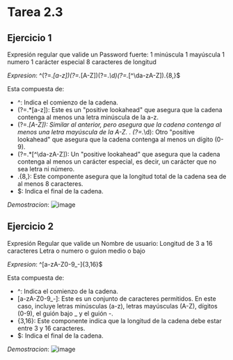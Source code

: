 # Tarea 2.3

## Ejercicio 1
Expresión regular que valide un Password fuerte:
1 minúscula
1 mayúscula
1 numero
1 carácter especial
8 caracteres de longitud

*Expresion*: ^(?=.*[a-z])(?=.*[A-Z])(?=.*\d)(?=.*[^\da-zA-Z]).{8,}$

Esta compuesta de:
- ^: Indica el comienzo de la cadena.
- (?=.*[a-z]): Este es un "positive lookahead" que asegura que la cadena contenga al menos una letra minúscula de la a-z.
- (?=.*[A-Z]): Similar al anterior, pero asegura que la cadena contenga al menos una letra mayúscula de la A-Z.
. (?=.*\d): Otro "positive lookahead" que asegura que la cadena contenga al menos un dígito (0-9).
- (?=.*[^\da-zA-Z]): Un "positive lookahead" que asegura que la cadena contenga al menos un carácter especial, es decir, un carácter que no sea letra ni número.
- .{8,}: Este componente asegura que la longitud total de la cadena sea de al menos 8 caracteres.
- $: Indica el final de la cadena.

*Demostracion*:
![image](https://github.com/UrielAhumada/Lenguajes_Automatas1/assets/160798678/6952fddc-ccce-46f1-b808-8c55690de002)

## Ejercicio 2
Expresión Regular que valide un Nombre de usuario:
Longitud de 3 a 16 caracteres
Letra o numero o guion medio o bajo

*Expresion*: ^[a-zA-Z0-9_-]{3,16}$

Esta compuesta de:
- ^: Indica el comienzo de la cadena.
- [a-zA-Z0-9_-]: Este es un conjunto de caracteres permitidos. En este caso, incluye letras minúsculas (a-z), letras mayúsculas (A-Z), dígitos (0-9), el guión bajo _ y el guión -.
- {3,16}: Este componente indica que la longitud de la cadena debe estar entre 3 y 16 caracteres.
- $: Indica el final de la cadena.

*Demostracion*:
![image](https://github.com/UrielAhumada/Lenguajes_Automatas1/assets/160798678/ead916e8-2518-4504-838e-8e5593a3f57a)

